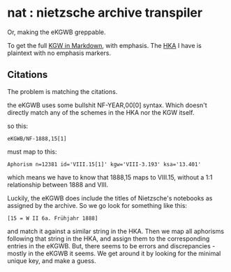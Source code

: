 # nat : nietzsche archive transpiler

Or, making the eKGWB greppable.

To get the full [KGW in Markdown][kgw], with emphasis. The [HKA][hka] I have is plaintext with no emphasis markers.

## Citations

The problem is matching the citations.

the eKGWB uses some bullshit NF-YEAR,00[0] syntax. Which doesn't directly match any of the schemes in the HKA nor the KGW itself.

so this:

    eKGWB/NF-1888,15[1]

must map to this:

    Aphorism n=12381 id='VIII.15[1]' kgw='VIII-3.193' ksa='13.401'

which means we have to know that 1888,15 maps to VIII.15, without a 1:1 relationship between 1888 and VIII.

Luckily, the eKGWB does include the titles of Nietzsche's notebooks as assigned by the archive. So we go look for something like this:

    [15 = W II 6a. Frühjahr 1888]

and match it against a similar string in the HKA. Then we map all aphorisms following that string in the HKA, and assign them to the corresponding entries in the eKGWB. But, there seems to be errors and discrepancies - mostly in the eKGWB it seems. We get around it by looking for the minimal unique key, and make a guess.

[kgw]: https://github.com/brtholomy/nat/tree/master/output
[hka]: https://raw.githubusercontent.com/brtholomy/nat/refs/heads/master/sources/HKA.txt
